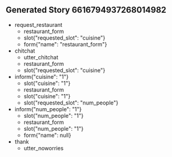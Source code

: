 ## Generated Story 6616794937268014982
* request_restaurant
    - restaurant_form
    - slot{"requested_slot": "cuisine"}
    - form{"name": "restaurant_form"}
* chitchat
    - utter_chitchat
    - restaurant_form
    - slot{"requested_slot": "cuisine"}
* inform{"cuisine": "1"}
    - slot{"cuisine": "1"}
    - restaurant_form
    - slot{"cuisine": "1"}
    - slot{"requested_slot": "num_people"}
* inform{"num_people": "1"}
    - slot{"num_people": "1"}
    - restaurant_form
    - slot{"num_people": "1"}
    - form{"name": null}
* thank
    - utter_noworries
